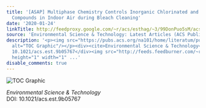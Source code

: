 ```yaml
---
title: '[ASAP] Multiphase Chemistry Controls Inorganic Chlorinated and Nitrogenated
  Compounds in Indoor Air during Bleach Cleaning'
date: '2020-01-24'
linkTitle: http://feedproxy.google.com/~r/acs/esthag/~3/99DonPuo5sM/acs.est.9b05767
source: 'Environmental Science & Technology: Latest Articles (ACS Publications)'
description: '<p><img src="https://pubs.acs.org/na101/home/literatum/publisher/achs/journals/content/esthag/0/esthag.ahead-of-print/acs.est.9b05767/20200124/images/medium/es9b05767_0006.gif"
  alt="TOC Graphic"/></p><div><cite>Environmental Science & Technology</cite></div><div>DOI:
  10.1021/acs.est.9b05767</div><img src="http://feeds.feedburner.com/~r/acs/esthag/~4/99DonPuo5sM"
  height="1" width="1" ...'
disable_comments: true
---
```

<p><img src="https://pubs.acs.org/na101/home/literatum/publisher/achs/journals/content/esthag/0/esthag.ahead-of-print/acs.est.9b05767/20200124/images/medium/es9b05767_0006.gif" alt="TOC Graphic"/></p><div><cite>Environmental Science & Technology</cite></div><div>DOI: 10.1021/acs.est.9b05767</div><img src="http://feeds.feedburner.com/~r/acs/esthag/~4/99DonPuo5sM" height="1" width="1" ...